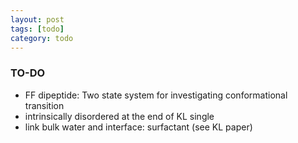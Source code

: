 ```yaml
---
layout: post
tags: [todo]
category: todo
---
```


### TO-DO
- FF dipeptide: Two state system for investigating conformational transition
- intrinsically disordered at the end of KL single
- link bulk water and interface: surfactant (see KL paper)

